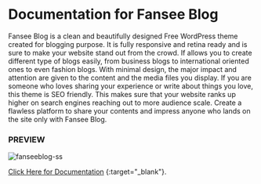 # Documentation for Fansee Blog
Fansee Blog is a clean and beautifully designed Free WordPress theme created for blogging purpose.
It is fully responsive and retina ready and is sure to make your website stand out from the crowd.
If allows you to create different type of blogs easily, from business blogs to international oriented ones to even fashion blogs.
With minimal design, the major impact and attention are given to the content and the media files you display.
If you are someone who loves sharing your experience or write about things you love, this theme is SEO friendly.
This makes sure that your website ranks up higher on search engines reaching out to more audience scale.
Create a flawless platform to share your contents and impress anyone who lands on the site only with Fansee Blog.

### PREVIEW
![fanseeblog-ss](https://user-images.githubusercontent.com/30381110/146513879-51d475ca-e3af-4b3d-b649-60d41cd6ff9a.png)

[Click Here for Documentation](https://fanseethemes.github.io/doc-fansee-blog/) {:target="_blank"}.
